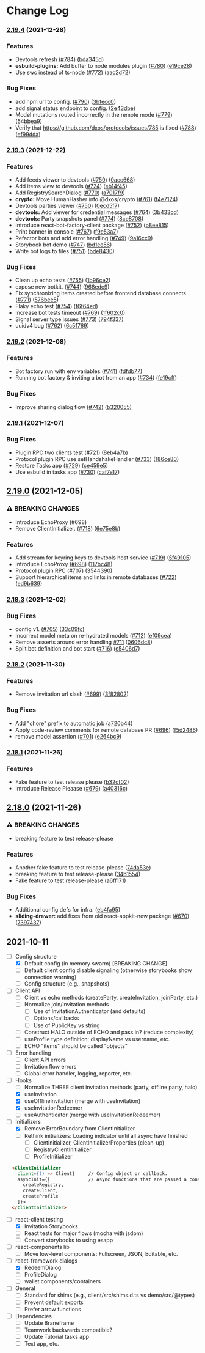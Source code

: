 # Change Log

### [2.19.4](https://www.github.com/dxos/protocols/compare/v2.19.3...v2.19.4) (2021-12-28)


### Features

* Devtools refresh ([#784](https://www.github.com/dxos/protocols/issues/784)) ([bda345d](https://www.github.com/dxos/protocols/commit/bda345d3b97084ae571774ad0f3634f4b2b957b0))
* **esbuild-plugins:** Add buffer to node modules plugin ([#780](https://www.github.com/dxos/protocols/issues/780)) ([e19ce28](https://www.github.com/dxos/protocols/commit/e19ce289d16086be916e68be26f9ab6d6478821d))
* Use swc instead of ts-node ([#772](https://www.github.com/dxos/protocols/issues/772)) ([aac2d72](https://www.github.com/dxos/protocols/commit/aac2d72394769b678943b16b6c211bceb05721ca))


### Bug Fixes

* add npm url to config. ([#790](https://www.github.com/dxos/protocols/issues/790)) ([3bfecc0](https://www.github.com/dxos/protocols/commit/3bfecc0918f3b3c4e3c4fd414235fc1064991f77))
* add signal status endpoint to config. ([2e43dbe](https://www.github.com/dxos/protocols/commit/2e43dbee0c28d9b4247ba6123fc4b6b43f12b374))
* Model mutations routed incorrectly in the remote mode ([#779](https://www.github.com/dxos/protocols/issues/779)) ([54bbea9](https://www.github.com/dxos/protocols/commit/54bbea97412ea2bae97e316b5c10537b148b61a1))
* Verify that https://github.com/dxos/protocols/issues/785 is fixed ([#788](https://www.github.com/dxos/protocols/issues/788)) ([ef99dda](https://www.github.com/dxos/protocols/commit/ef99dda8b4acf74a47731ab8c153d1e1c65397ff))

### [2.19.3](https://www.github.com/dxos/protocols/compare/v2.19.2...v2.19.3) (2021-12-22)


### Features

* Add feeds viewer to devtools ([#759](https://www.github.com/dxos/protocols/issues/759)) ([0acc668](https://www.github.com/dxos/protocols/commit/0acc668de186058b903a55346607a86d703e9b9f))
* Add items view to devtools ([#724](https://www.github.com/dxos/protocols/issues/724)) ([eb14f45](https://www.github.com/dxos/protocols/commit/eb14f4586269353a5270856f5f81d68da2de20dc))
* Add RegistrySearchDialog ([#770](https://www.github.com/dxos/protocols/issues/770)) ([a7017f9](https://www.github.com/dxos/protocols/commit/a7017f95a78316667a4b0990333bb665fa27475a))
* **crypto:** Move HumanHasher into @dxos/crypto ([#761](https://www.github.com/dxos/protocols/issues/761)) ([f4e7124](https://www.github.com/dxos/protocols/commit/f4e712468e0f307f6cd3afdf4c5f7c3597f19172))
* Devtools parties viewer ([#750](https://www.github.com/dxos/protocols/issues/750)) ([0ecd5f7](https://www.github.com/dxos/protocols/commit/0ecd5f78e96046b9a4a550106b342496d3cfacc3))
* **devtools:** Add viewer for credential messages ([#764](https://www.github.com/dxos/protocols/issues/764)) ([3b433cd](https://www.github.com/dxos/protocols/commit/3b433cd79310ea79d9e235860fef3926c2c12897))
* **devtools:** Party snapshots panel ([#774](https://www.github.com/dxos/protocols/issues/774)) ([8ce8708](https://www.github.com/dxos/protocols/commit/8ce87082e58fb65a9cc2502721d45fd2c4788f48))
* Introduce react-bot-factory-client package ([#752](https://www.github.com/dxos/protocols/issues/752)) ([b8ee815](https://www.github.com/dxos/protocols/commit/b8ee81520ea5adee644e0f81f2ea18518c822ac3))
* Print banner in console ([#767](https://www.github.com/dxos/protocols/issues/767)) ([f9e53a7](https://www.github.com/dxos/protocols/commit/f9e53a7c2f07dbf2ef72b406de64f09e89c600ac))
* Refactor bots and add error handling ([#749](https://www.github.com/dxos/protocols/issues/749)) ([9a16cc9](https://www.github.com/dxos/protocols/commit/9a16cc944d4a9162bc99cafedafae16c419c1a54))
* Storybook bot demo ([#747](https://www.github.com/dxos/protocols/issues/747)) ([bd1ee56](https://www.github.com/dxos/protocols/commit/bd1ee56a0d7ae60b1a5a17339f2c02555be58c87))
* Write bot logs to files ([#751](https://www.github.com/dxos/protocols/issues/751)) ([bde8430](https://www.github.com/dxos/protocols/commit/bde8430c868fdc492989798dc8b6758548166038))


### Bug Fixes

* Clean up echo tests ([#755](https://www.github.com/dxos/protocols/issues/755)) ([1b96ce2](https://www.github.com/dxos/protocols/commit/1b96ce295f6ac6c039c8c2fc1ff3ff20cf42a94b))
* expose new botkit. ([#744](https://www.github.com/dxos/protocols/issues/744)) ([968edc9](https://www.github.com/dxos/protocols/commit/968edc9d23437fe611f4ff1cb8910cbbb19144a5))
* Fix synchronizing items created before frontend database connects ([#771](https://www.github.com/dxos/protocols/issues/771)) ([576bee5](https://www.github.com/dxos/protocols/commit/576bee56b5d9fff35374e08229227f5059deca3b))
* Flaky echo test ([#754](https://www.github.com/dxos/protocols/issues/754)) ([f6f64ed](https://www.github.com/dxos/protocols/commit/f6f64ed441b54dfb097d2e5eb93bc58731727179))
* Increase bot tests timeout ([#769](https://www.github.com/dxos/protocols/issues/769)) ([1f602c0](https://www.github.com/dxos/protocols/commit/1f602c0c26d65aa9ced2d4e7a922906298691512))
* Signal server type issues ([#773](https://www.github.com/dxos/protocols/issues/773)) ([794f337](https://www.github.com/dxos/protocols/commit/794f33729773a250c8c593b73fd26a8bc0226b4b))
* uuidv4 bug ([#762](https://www.github.com/dxos/protocols/issues/762)) ([6c51769](https://www.github.com/dxos/protocols/commit/6c517690e0da9f3a1a8d49bf5ecc7d7d5563f8b4))

### [2.19.2](https://www.github.com/dxos/protocols/compare/v2.19.1...v2.19.2) (2021-12-08)


### Features

* Bot factory run with env variables ([#741](https://www.github.com/dxos/protocols/issues/741)) ([fdfdb77](https://www.github.com/dxos/protocols/commit/fdfdb775fa6d7a239d244737511d8e1753fc6599))
* Running bot factory & inviting a bot from an app ([#734](https://www.github.com/dxos/protocols/issues/734)) ([fe19cff](https://www.github.com/dxos/protocols/commit/fe19cff4e69f77cfa7ff78c57b3d3964781f7566))


### Bug Fixes

* Improve sharing dialog flow ([#742](https://www.github.com/dxos/protocols/issues/742)) ([b320055](https://www.github.com/dxos/protocols/commit/b3200558e37f39452869e6188f1fb7ec3add2b45))

### [2.19.1](https://www.github.com/dxos/protocols/compare/v2.19.0...v2.19.1) (2021-12-07)


### Bug Fixes

* Plugin RPC two clients test ([#721](https://www.github.com/dxos/protocols/issues/721)) ([8eb4a7b](https://www.github.com/dxos/protocols/commit/8eb4a7b736ad87f42bb38a6705b0278499ad4fdb))
* Protocol plugin RPC use setHandshakeHandler ([#733](https://www.github.com/dxos/protocols/issues/733)) ([186ce80](https://www.github.com/dxos/protocols/commit/186ce801b5514d2130e2975738240abe2793815c))
* Restore Tasks app ([#729](https://www.github.com/dxos/protocols/issues/729)) ([ce459e5](https://www.github.com/dxos/protocols/commit/ce459e50610f2a5ef6d652b11157e8c8507166e8))
* Use esbuild in tasks app ([#730](https://www.github.com/dxos/protocols/issues/730)) ([caf7e17](https://www.github.com/dxos/protocols/commit/caf7e17cfbadc3d93d5e4d4524fbae5c80d06a84))

## [2.19.0](https://www.github.com/dxos/protocols/compare/v2.18.3...v2.19.0) (2021-12-05)


### ⚠ BREAKING CHANGES

* Introduce EchoProxy (#698)
* Remove ClientInitializer. ([#718](https://www.github.com/dxos/protocols/issues/718)) ([6e75e8b](https://www.github.com/dxos/protocols/commit/6e75e8b7b498833d2fc4ac6f86de7de1c53b9376))

### Features

* Add stream for keyring keys to devtools host service ([#719](https://www.github.com/dxos/protocols/issues/719)) ([5f49105](https://www.github.com/dxos/protocols/commit/5f49105e7ca4f590055809902d5fee52064fb761))
* Introduce EchoProxy ([#698](https://www.github.com/dxos/protocols/issues/698)) ([117bc48](https://www.github.com/dxos/protocols/commit/117bc48e501a089c617ec281ce4fb7d28e76e294))
* Protocol plugin RPC ([#707](https://www.github.com/dxos/protocols/issues/707)) ([3544390](https://www.github.com/dxos/protocols/commit/35443906a1a4010da969cca0b1a0ce23e5768290))
* Support hierarchical items and links in remote databases ([#722](https://www.github.com/dxos/protocols/issues/722)) ([ed9b639](https://www.github.com/dxos/protocols/commit/ed9b6397a477719f54f888288276ac46441dd89d))

### [2.18.3](https://www.github.com/dxos/protocols/compare/v2.18.2...v2.18.3) (2021-12-02)


### Bug Fixes

* config v1. ([#705](https://www.github.com/dxos/protocols/issues/705)) ([33c09fc](https://www.github.com/dxos/protocols/commit/33c09fc7a14f4898d96ee7ccfcd9ee7f4c504a1d))
* Incorrect model meta on re-hydrated models ([#712](https://www.github.com/dxos/protocols/issues/712)) ([ef09cea](https://www.github.com/dxos/protocols/commit/ef09cea7be45a43d1e313ce45ffb0583bcf9b4f8))
* Remove asserts around error handling [#711](https://www.github.com/dxos/protocols/issues/711) ([0606dc8](https://www.github.com/dxos/protocols/commit/0606dc86332e4fa0368a63e56fa57a1e56884953))
* Split bot definition and bot start ([#716](https://www.github.com/dxos/protocols/issues/716)) ([c5406d7](https://www.github.com/dxos/protocols/commit/c5406d7f28b7b1cf7a8bcc2ab0e75cfe861aa778))

### [2.18.2](https://www.github.com/dxos/protocols/compare/v2.18.1...v2.18.2) (2021-11-30)


### Features

* Remove invitation url slash ([#699](https://www.github.com/dxos/protocols/issues/699)) ([3f82802](https://www.github.com/dxos/protocols/commit/3f82802a434947d441d128be0b15ab4f8aad4a3d))


### Bug Fixes

* Add "chore" prefix to automatic job ([a720b44](https://www.github.com/dxos/protocols/commit/a720b44cc1f994dbefa2af230840915babb0ab8a))
* Apply code-review comments for remote database PR ([#696](https://www.github.com/dxos/protocols/issues/696)) ([f5d2486](https://www.github.com/dxos/protocols/commit/f5d2486c4ea21073248bb049f7b71f204f38c59b))
* remove model assertion ([#701](https://www.github.com/dxos/protocols/issues/701)) ([e264bc9](https://www.github.com/dxos/protocols/commit/e264bc9592fd171cc6176354b27b985a649c7f6e))

### [2.18.1](https://www.github.com/dxos/protocols/compare/v2.18.0...v2.18.1) (2021-11-26)


### Features

* Fake feature to test release please ([b32cf02](https://www.github.com/dxos/protocols/commit/b32cf027bfc64fba26a81220a9161ecaffe92af7))
* Introduce Release Pleaase ([#679](https://www.github.com/dxos/protocols/issues/679)) ([a40316c](https://www.github.com/dxos/protocols/commit/a40316c63aecb6f0bcb7e465636f74c26bfa37e0))

## [2.18.0](https://www.github.com/dxos/protocols/compare/v2.17.1...v2.18.0) (2021-11-26)


### ⚠ BREAKING CHANGES

* breaking feature to test release-please

### Features

* Another fake feature to test release-please ([74da53e](https://www.github.com/dxos/protocols/commit/74da53ef7c4bea3b7b2dbd72f8d0f6d386857ca1))
* breaking feature to test release-please ([34b1554](https://www.github.com/dxos/protocols/commit/34b1554db716e343d2b83890444ff397a6b0c0e8))
* Fake feature to test release-please ([a6ff171](https://www.github.com/dxos/protocols/commit/a6ff17116965471620730f0be1f121c85e903cd3))


### Bug Fixes

* Additional config defs for infra. ([eb4fa95](https://www.github.com/dxos/protocols/commit/eb4fa95f5d0d5ab96ae74501e7bc817f605862c3))
* **sliding-drawer:** add fixes from old react-appkit-new package ([#670](https://www.github.com/dxos/protocols/issues/670)) ([7397437](https://www.github.com/dxos/protocols/commit/73974371052faf871fb2005d7ac43f5ba503de89))

## 2021-10-11

- [ ] Config structure
  - [x] Default config (in memory swarm) [BREAKING CHANGE]
  - [ ] Default client config disable signaling (otherwise storybooks show connection warning)
  - [ ] Config structure (e.g., snapshots)

- [ ] Client API
  - [ ] Client vs echo methods (createParty, createInvitation, joinParty, etc.)
  - [ ] Normalize join/invitation methods
    - [ ] Use of InvitationAuthenticator (and defaults)
    - [ ] Options/callbacks
    - [ ] Use of PublicKey vs string
  - [ ] Construct HALO outside of ECHO and pass in? (reduce complexity)
  - [ ] useProfile type definition; displayName vs username, etc.
  - [ ] ECHO "items" should be called "objects"

- [ ] Error handling
  - [ ] Client API errors
  - [ ] Invitation flow errors
  - [ ] Global error handler, logging, reporter, etc.

- [ ] Hooks
  - [ ] Normalize THREE client invitation methods (party, offline party, halo)
  - [x] useInvitation
  - [x] useOfflineInvitation (merge with useInvitation)
  - [x] useInvitationRedeemer
  - [ ] useAuthenticator (merge with useInvitationRedeemer)

- [ ] Initializers
  - [x] Remove ErrorBoundary from ClientInitializer
  - [ ] Rethink initializers: Loading indicator until all async have finished
    - [ ] ClientInitializer, ClientInitializerProperties (clean-up)
    - [ ] RegistryClientInitializer
    - [ ] ProfileInitializer

```html
  <ClientInitializer
    client={() => Client}     // Config object or callback.
    asyncInit={[              // Async functions that are passed a constructed client object.
      createRegistry,
      createClient,
      createProfile
    ]}>
  </ClientInitializer>
```

- [ ] react-client testing
  - [x] Invitation Storybooks
  - [ ] React tests for major flows (mocha with jsdom)
  - [ ] Convert storybooks to using esapp

- [ ] react-components lib
  - [ ] Move low-level components: Fullscreen, JSON, Editable, etc.

- [ ] react-framework dialogs
  - [x] RedeemDialog
  - [ ] ProfileDialog
  - [ ] wallet components/containers

- [ ] General
  - [ ] Standard for shims (e.g., client/src/shims.d.ts vs demo/src/@types)
  - [ ] Prevent default exports
  - [ ] Prefer arrow functions

- [ ] Dependencies
  - [ ] Update Braneframe
  - [ ] Teamwork backwards compatible?
  - [ ] Update Tutorial tasks app
  - [ ] Text app, etc.
